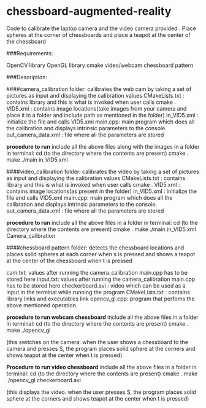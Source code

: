 # chessboard-augmented-reality
Code to calibrate the laptop camera and the video camera provided . Place spheres at the corner of chessboards and place a teapot at the center of the chessboard


###Requirements:

OpenCV library
OpenGL library
cmake
video/webcam
chessboard pattern

###Description:

####camera_calibration folder:
calibrates the web cam by taking a set of pictures as input and displaying the calibration values
CMakeLists.txt : contains library and this is what is invoked when user calls cmake .
VID5.xml : contains image locations(take images from your camera and place it in a folder and include path as mentioned in the folder)
in_VID5.xml : initialize the file and calls VID5.xml
main.cpp: main program which does all the calibration and displays intrinsic parameters to the console.
out_camera_data.xml : file where all the parameters are stored

**procedure to run**
include all the above files along with the images in a folder
in terminal:
cd (to the directory where the contents are present)
cmake .
make
./main in_VID5.xml

####video_calibration folder:
 calibrates the video by taking a set of pictures as input and displaying the calibration values
CMakeLists.txt : contains library and this is what is invoked when user calls cmake .
VID5.xml : contains image locations(as present in the folder)
in_VID5.xml : initialize the file and calls VID5.xml
main.cpp: main program which does all the calibration and displays intrinsic parameters to the console.
out_camera_data.xml : file where all the parameters are stored

**procedure to run**
include all the above files in a folder
in terminal:
cd (to the directory where the contents are present)
cmake .
make
./main in_VID5.xml
Camera_calibration

####chessboard pattern folder:
 detects the chessboard locations and places solid spheres at each corner when s is pressed and shows a teapot at the center of the chessboard when t is pressed

cam.txt: values after running the camera_calibration main.cpp has to be stored here
input.txt: values after running the camera_calibration main.cpp has to be stored here
checkerboard.avi : video which can be used as a input in the terminal while running the program
CMakeLists.txt : contains library links and executables link
opencv_gl.cpp: program that perfoms the above mentioned operation

**procedure to run webcam chessboard**
include all the above files in a folder
in terminal:
cd (to the directory where the contents are present)
cmake .
make
./opencv_gl

(this switches on the camera. when the user shows a chessboard to the camera and presses S, the program places solid sphere at the corners and shows teapot at the center when t is pressed)

**Procedure to run video chessboard**
include all the above files in a folder
in terminal:
cd (to the directory where the contents are present)
cmake .
make
./opencv_gl checkerboard.avi

(this displays the video. when the user  presses S, the program places solid sphere at the corners and shows teapot at the center when t is pressed)

